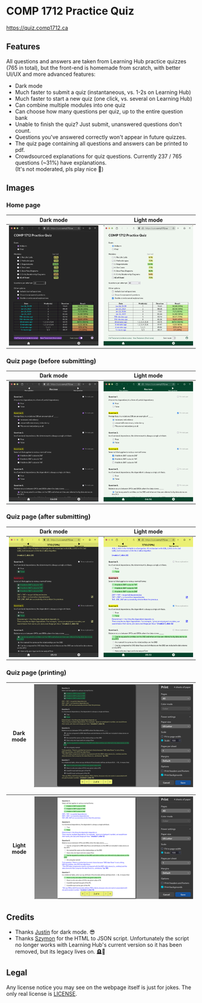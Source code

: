 # COMP 1712 Practice Quiz

<https://quiz.comp1712.ca>

## Features

All questions and answers are taken from Learning Hub practice quizzes (765 in total), but the front-end is homemade from scratch, with better UI/UX and more advanced features:

- Dark mode
- Much faster to submit a quiz (instantaneous, vs. 1-2s on Learning Hub)
- Much faster to start a new quiz (one click, vs. several on Learning Hub)
- Can combine multiple modules into one quiz
- Can choose how many questions per quiz, up to the entire question bank
- Unable to finish the quiz? Just submit, unanswered questions don't count.
- Questions you've answered correctly won't appear in future quizzes.
- The quiz page containing all questions and answers can be printed to pdf.
- Crowdsourced explanations for quiz questions. Currently 237 / 765 questions (~31%) have explanations.<br>
  (It's not moderated, pls play nice 🙏)

## Images

### Home page

|                    Dark mode                     |                     Light mode                     |
| :----------------------------------------------: | :------------------------------------------------: |
| ![home page in dark mode](/images/home-dark.png) | ![home page in light mode](/images/home-light.png) |

### Quiz page (before submitting)

|                    Dark mode                     |                     Light mode                     |
| :----------------------------------------------: | :------------------------------------------------: |
| ![quiz page in dark mode](/images/quiz-dark.png) | ![quiz page in light mode](/images/quiz-light.png) |

### Quiz page (after submitting)

|                             Dark mode                              |                               Light mode                               |
| :----------------------------------------------------------------: | :--------------------------------------------------------------------: |
| ![printed quiz page in dark mode](/images/quiz-submitted-dark.png) | ![submitted quiz page in light mode](/images/quiz-submitted-light.png) |

### Quiz page (printing)

| Dark mode | ![printed quiz page in dark mode](/images/quiz-printed-dark.png) |
| :-------: | :--------------------------------------------------------------: |

| Light mode | ![submitted quiz page in light mode](/images/quiz-printed-light.png) |
| :--------: | :------------------------------------------------------------------: |

## Credits

- Thanks [Justin](https://github.com/JCardas) for dark mode. 😎
- Thanks [Szymon](https://github.com/SzymZem) for the HTML to JSON script.
  Unfortunately the script no longer works with Learning Hub's current version so it has been removed, but its legacy lives on. 🪦💚

## Legal

Any license notice you may see on the webpage itself is just for jokes. The only real license is [LICENSE](LICENSE).
